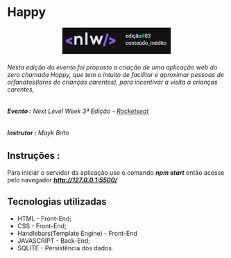 # Happy
<div align="center">
<img src="https://github.com/douglas-vitor/happy/blob/master/public/images/nlw3.png" width="250px" height="auto">
</div>

###### Nesta edição do evento foi proposto a criação de uma aplicação web do zero chamada Happy, que tem o intuito de facilitar e aproximar pessoas de orfanatos(lares de crianças carentes), para incentivar a visita a crianças carentes,

###### **Evento :** Next Level Week 3ª Edição - [Rocketseat](https://rocketseat.com.br)
###### **Instrutor :** Mayk Brito

## Instruções : 
Para iniciar o servidor da aplicação use o comando **_npm start_** então acesse pelo navegador **_http://127.0.0.1:5500/_** 

## **Tecnologias utilizadas**
- HTML - Front-End;
- CSS - Front-End;
- Handlebars(Template Engine) - Front-End
- JAVASCRIPT - Back-End;
- SQLITE - Persistência dos dados.
